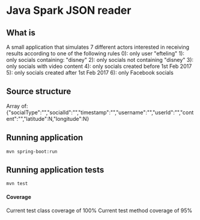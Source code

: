 # Java Spark JSON reader

## What is
A small application that simulates 7 different actors interested in receiving results according to one of the following rules
0): only user "efteling"
1): only socials containing: "disney"
2): only socials not containing "disney"
3): only socials with video content
4): only socials created before 1st Feb 2017
5): only socials created after 1st Feb 2017
6): only Facebook socials

## Source structure
Array of:
{"socialType":"","socialId":"","timestamp":"","username":"","userId":"","content":"","latitude":N,"longitude":N}

## Running application
```
mvn spring-boot:run
```

## Running application tests
```
mvn test
```

#### Coverage
Current test class coverage of 100%
Current test method coverage of 95%